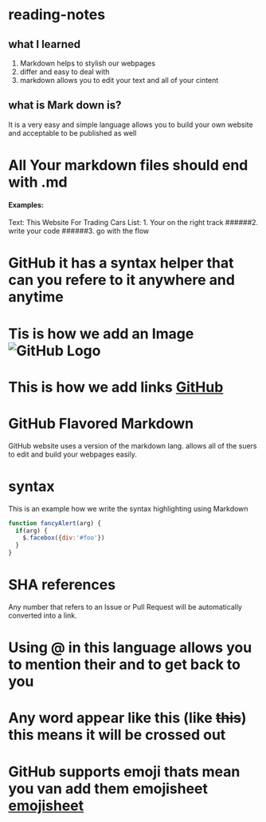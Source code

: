 # reading-notes
## what I learned 
1. Markdown helps to stylish our webpages 
2. differ and easy to deal with 
3. markdown allows you to edit your text and all of your cintent
## what is Mark down is?
It is a very easy and simple language allows you to build your own website and acceptable to be published as well

# All Your markdown files should end with .md
#### Examples: 
Text: This Website For Trading Cars 
List: 1. Your on the right track
######2. write your code 
######3. go with the flow 
# GitHub it has a syntax helper that can you refere to it anywhere and anytime
# Tis is how we add an Image ![GitHub Logo](/images/logo.png)
# This is how we add links [GitHub](http://github.com)

# GitHub Flavored Markdown
GitHub website uses a version of the markdown lang. allows all of the suers to edit and build your webpages easily.
# syntax
This is an example how we write the syntax highlighting using Markdown
```javascript
function fancyAlert(arg) {
  if(arg) {
    $.facebox({div:'#foo'})
  }
}
```
# SHA references
Any number that refers to an Issue or Pull Request will be automatically converted into a link.
# Using @ in this language allows you to mention their and to get back to you 
# Any word appear like this  (like ~~this~~) this means it will be crossed out
# GitHub supports emoji thats mean you van add them emojisheet [emojisheet](http:/www.google.com) 
